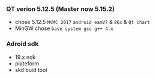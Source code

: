 ### QT verion 5.12.5 (Master now 5.15.2)

- chose 5.12.5 `MVMC 2017` `android eamV7` & `86x` & `Qt chart`
- MinGW chose `base system gcc g++ 4.x`

### Adroid sdk

- 19.x ndk
- plateform
- skd buid tool